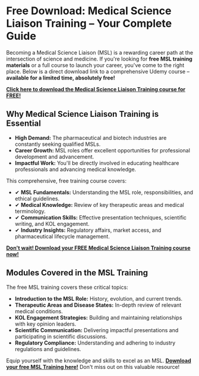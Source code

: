 # Free Download: Medical Science Liaison Training – Your Complete Guide

Becoming a Medical Science Liaison (MSL) is a rewarding career path at the intersection of science and medicine. If you're looking for **free MSL training materials** or a full course to launch your career, you've come to the right place. Below is a direct download link to a comprehensive Udemy course – **available for a limited time, absolutely free!**

[**Click here to download the Medical Science Liaison Training course for FREE!**](https://udemywork.com/medical-science-liaison-training)

## Why Medical Science Liaison Training is Essential

*   **High Demand:** The pharmaceutical and biotech industries are constantly seeking qualified MSLs.
*   **Career Growth:** MSL roles offer excellent opportunities for professional development and advancement.
*   **Impactful Work:** You'll be directly involved in educating healthcare professionals and advancing medical knowledge.

This comprehensive, free training course covers:

*   ✔ **MSL Fundamentals:** Understanding the MSL role, responsibilities, and ethical guidelines.
*   ✔ **Medical Knowledge:** Review of key therapeutic areas and medical terminology.
*   ✔ **Communication Skills:** Effective presentation techniques, scientific writing, and KOL engagement.
*   ✔ **Industry Insights:** Regulatory affairs, market access, and pharmaceutical lifecycle management.

[**Don't wait! Download your FREE Medical Science Liaison Training course now!**](https://udemywork.com/medical-science-liaison-training)

## Modules Covered in the MSL Training

The free MSL training covers these critical topics:

*   **Introduction to the MSL Role:** History, evolution, and current trends.
*   **Therapeutic Areas and Disease States:** In-depth review of relevant medical conditions.
*   **KOL Engagement Strategies:** Building and maintaining relationships with key opinion leaders.
*   **Scientific Communication:** Delivering impactful presentations and participating in scientific discussions.
*   **Regulatory Compliance:** Understanding and adhering to industry regulations and guidelines.

Equip yourself with the knowledge and skills to excel as an MSL. **[Download your free MSL Training here!](https://udemywork.com/medical-science-liaison-training)** Don't miss out on this valuable resource!

